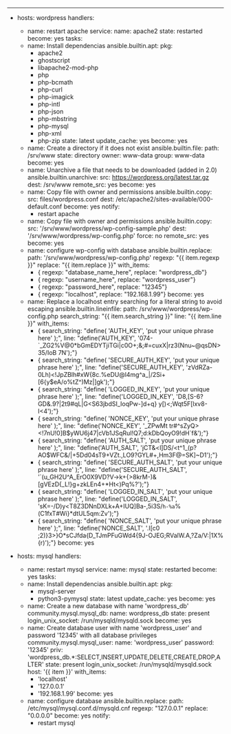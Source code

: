 ---
- hosts: wordpress
  handlers:
    - name: restart apache
      service:
        name: apache2
        state: restarted
      become: yes
  tasks:
    - name: Install dependencias
      ansible.builtin.apt:
        pkg:
        - apache2
        - ghostscript
        - libapache2-mod-php 
        - php 
        - php-bcmath 
        - php-curl 
        - php-imagick 
        - php-intl 
        - php-json 
        - php-mbstring 
        - php-mysql 
        - php-xml 
        - php-zip
        state: latest
        update_cache: yes
      become: yes
    - name: Create a directory if it does not exist
      ansible.builtin.file:
        path: /srv/www
        state: directory
        owner: www-data
        group: www-data
      become: yes
    - name: Unarchive a file that needs to be downloaded (added in 2.0)
      ansible.builtin.unarchive:
        src: https://wordpress.org/latest.tar.gz
        dest: /srv/www
        remote_src: yes
      become: yes
    - name: Copy file with owner and permissions
      ansible.builtin.copy:
        src: files/wordpress.conf
        dest: /etc/apache2/sites-available/000-default.conf
      become: yes
      notify:
        - restart apache
    - name: Copy file with owner and permissions
      ansible.builtin.copy:
        src: '/srv/www/wordpress/wp-config-sample.php'
        dest: '/srv/www/wordpress/wp-config.php'
        force: no
        remote_src: yes
      become: yes
    - name: configure wp-config with database
      ansible.builtin.replace:
        path: '/srv/www/wordpress/wp-config.php'
        regexp: "{{ item.regexp }}"
        replace: "{{ item.replace }}"
      with_items:
      - { regexp: "database_name_here", replace: "wordpress_db"}
      - { regexp: "username_here", replace: "wordpress_user"}
      - { regexp: "password_here", replace: "12345"}
      - { regexp: "localhost", replace: "192.168.1.99"}
      become: yes
    - name: Replace a localhost entry searching for a literal string to avoid escaping
      ansible.builtin.lineinfile:
        path: /srv/www/wordpress/wp-config.php
        search_string: "{{ item.search_string }}"
        line: "{{ item.line }}"
      with_items:
      - { search_string: "define( 'AUTH_KEY',         'put your unique phrase here' );", line: "define('AUTH_KEY',         '074-`_ZG2%V@0*bGmEDYTjiTGi|c0O+;&;#=cuxX|rz3(Nnu~@qsDN>35/IoB 7N');"}
      - { search_string: "define( 'SECURE_AUTH_KEY',  'put your unique phrase here' );", line: "define('SECURE_AUTH_KEY',  'zVdRZa-0Lh)<!JpZBlh#xW{8c.%eDU@l4mg^a_|/2Si+[6{y$eA/o%tZ^)Mz|]gk');"}
      - { search_string: "define( 'LOGGED_IN_KEY',    'put your unique phrase here' );", line: "define('LOGGED_IN_KEY',    'D8,[S-6?GD&.9?|2t9#qL|G<S63jbdSI_IoqPw-]d+q} y[)<;Wqt5F[lxv8-I<4');"}
      - { search_string: "define( 'NONCE_KEY',        'put your unique phrase here' );", line: "define('NONCE_KEY',        '_ZPwMt tr#^sZyQ><!7nU!0]B$yWU6j47|cVb1JSqRuI!Q7;d:kDbQoyO9!dH`f&');"}
      - { search_string: "define( 'AUTH_SALT',        'put your unique phrase here' );", line: "define('AUTH_SALT',        'jCT&<l]DS/<t^1_(p?AO$WFC&/|+5Dd04sT9+VZt.,LO9?GYL#+,Hm3F@=SK]~D1');"}
      - { search_string: "define( 'SECURE_AUTH_SALT', 'put your unique phrase here' );", line: "define('SECURE_AUTH_SALT', '`(u_GH2U^A_ErO0X9VD?V->k+{>8krM-)& [gVEzD{_L!}g+zkLEn4+*Ht<)Pq%?');"}
      - { search_string: "define( 'LOGGED_IN_SALT',   'put your unique phrase here' );", line: "define('LOGGED_IN_SALT',   'sK=-/D)y<T8Z3DNnDXLk+A+IUQ]Ba-,5i3S/`h-%a`%(C1fxT#Wi}*dtUL5qm:Zv');"}
      - { search_string: "define( 'NONCE_SALT',       'put your unique phrase here' );", line: "define('NONCE_SALT',       '.I[c0 ;2)}3>}O*sCJfda{D_TJmPFuGWd4{9J-OJEG;RValW.A,?Za/V:|1X%{r)');"}
      become: yes

- hosts: mysql
  handlers:
    - name: restart mysql
      service:
        name: mysql
        state: restarted
      become: yes
  tasks:
    - name: Install dependencias
      ansible.builtin.apt:
        pkg:
        - mysql-server
        - python3-pymysql
        state: latest
        update_cache: yes
      become: yes
    - name: Create a new database with name 'wordpress_db'
      community.mysql.mysql_db:
        name: wordpress_db
        state: present
        login_unix_socket: /run/mysqld/mysqld.sock
      become: yes
    - name: Create database user with name 'wordpress_user' and password '12345' with all database privileges
      community.mysql.mysql_user:
        name: 'wordpress_user'
        password: '12345'
        priv: 'wordpress_db.*:SELECT,INSERT,UPDATE,DELETE,CREATE,DROP,ALTER'
        state: present
        login_unix_socket: /run/mysqld/mysqld.sock
        host: '{{ item }}'
      with_items:
      - 'localhost'
      - '127.0.0.1'
      - '192.168.1.99'
      become: yes
    - name: configure database
      ansible.builtin.replace:
        path: /etc/mysql/mysql.conf.d/mysqld.cnf
        regexp: "127.0.0.1"
        replace: "0.0.0.0"
      become: yes
      notify:
        - restart mysql
        
